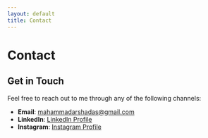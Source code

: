 ```yaml
---
layout: default
title: Contact
---
```


# Contact

## Get in Touch

Feel free to reach out to me through any of the following channels:

- **Email**: [mahammadarshadas@gmail.com](mailto:mahammadarshadas@gmail.com)
- **LinkedIn**: [LinkedIn Profile](https://www.linkedin.com/in/arshad-ayub01/)
- **Instagram**: [Instagram Profile](https://www.instagram.com/arshaditseems/)
